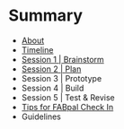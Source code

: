# Summary

* [About](README.md)
* [Timeline](timeline.md)
* [Session 1 | Brainstorm](session1.md)
* [Session 2 | Plan](session2.md)
* Session 3 | Prototype
* Session 4 | Build
* Session 5 | Test & Revise
* [Tips for FABpal Check In](checkIn.md)
* Guidelines

